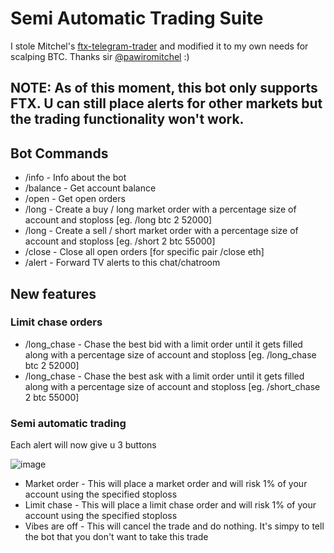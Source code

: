# Semi Automatic Trading Suite
I stole Mitchel's [ftx-telegram-trader](https://github.com/pawiromitchel/ftx-telegram-trader) and modified it to my own needs for scalping BTC. Thanks sir [@pawiromitchel](https://github.com/pawiromitchel) :)

## NOTE: As of this moment, this bot only supports FTX. U can still place alerts for other markets but the trading functionality won't work.

## Bot Commands
- /info - Info about the bot
- /balance - Get account balance
- /open - Get open orders
- /long - Create a buy / long market order with a percentage size of account and stoploss [eg. /long btc 2 52000]
- /long - Create a sell / short market order with a percentage size of account and stoploss [eg. /short 2 btc 55000]
- /close - Close all open orders [for specific pair /close eth]
- /alert - Forward TV alerts to this chat/chatroom

## New features
### Limit chase orders
- /long_chase - Chase the best bid with a limit order until it gets filled along with a percentage size of account and stoploss [eg. /long_chase btc 2 52000]
- /long_chase - Chase the best ask with a limit order until it gets filled along with a percentage size of account and stoploss [eg. /short_chase 2 btc 55000]

### Semi automatic trading
Each alert will now give u 3 buttons

![image](https://user-images.githubusercontent.com/36887478/184653300-39403d91-dfcf-4971-98c7-2f77cbaf7bba.png)

- Market order - This will place a market order and will risk 1% of your account using the specified stoploss
- Limit chase - This will place a limit chase order and will risk 1% of your account using the specified stoploss
- Vibes are off - This will cancel the trade and do nothing. It's simpy to tell the bot that you don't want to take this trade
